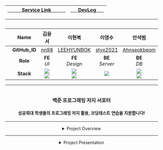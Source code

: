 <div align="center">

<a href="https://solved-skhu.vercel.app/"><img src="img/TitleBar02.png" alt=""/></a>

| [&nbsp;&nbsp;&nbsp;&nbsp;&nbsp;&nbsp;&nbsp;&nbsp;&nbsp;&nbsp; Service Link &nbsp;&nbsp;&nbsp;&nbsp;&nbsp;&nbsp;&nbsp;&nbsp;&nbsp;&nbsp;](https://sol-skhu.vercel.app/) | [&nbsp;&nbsp;&nbsp;&nbsp;&nbsp; DevLog &nbsp;&nbsp;&nbsp;&nbsp;&nbsp;](DevLog.md) |
|:------------------------------------------------------------------------------------------------------------------------------------------:|:---------------------------------------------------------------------------------:|

<hr/>

<img src="img/Member_01.png" alt="">
<div style="text-align: center;">

|   |   **Name**    |김윤서|이현복|이영수|안석범|
|:--|:-------------:|:--:|:--:|:--:|:--:|
|   | **GitHub_ID** |[nn98](https://github.com/nn98)|[LEEHYUNBOK](https://github.com/LEEHYUNBOK)|[styx2021](https://github.com/styx2021)|[Ahnseokbeom](https://github.com/Ahnseokbeom)|
|   |   **Role**    |__FE__ <br> _UI_|__FE__ <br> _Design_|__BE__ <br> _Server_|__BE__ <br> _DB_|
|   |   **Stack**   | <img src="https://img.shields.io/badge/Node.js-339933?style=platic&logo=node.js&logoColor=white"/> <br> <img src="https://img.shields.io/badge/Oracle Cloude-F80000?style=platic&logo=oracle&logoColor=white"/> | <img src="https://img.shields.io/badge/React.js-61DAFB?style=platic&logo=react&logoColor=white"/> <br> <img src="https://img.shields.io/badge/CSS3-1572B6?style=flat-square&logo=CSS3&logoColor=white"/> |<img src="https://img.shields.io/badge/React.js-61DAFB?style=platic&logo=react&logoColor=white"/>| <img src="https://img.shields.io/badge/JAVA-007396?style=platic&logo=Joplin&logoColor=white"/><br><img src="https://img.shields.io/badge/MySQL-4479A1?style=platic&logo=MySQL&logoColor=white"/> |

</div>

<hr />

<img src="img/Project_summary.png" alt="">

### 백준 프로그래밍 저지 서포터

#### 성공회대 학생들의 프로그래밍 저지 활용, 코딩테스트 연습을 지원합니다!

* * * 

<details><summary>Project Overview</summary>
<hr/>
    <img src="img/Cut-Front.png" alt="">
    <img src="img/Cut-Assign.png" alt="">
    <img src="img/Cut-Student.png" alt="">

</details>

<hr/>

<details><summary>Project Presentation</summary>

<hr>
  <img src="img/Presentation000.png" width="640" height="360" alt="">
  <img src="img/Presentation001.png" width="640" height="360" alt="">
  <img src="img/Presentation002.png" width="640" height="360" alt="">
  <img src="img/Presentation003.png" width="640" height="360" alt="">
  <img src="img/Presentation004.png" width="640" height="360" alt="">
  <img src="img/Presentation005.png" width="640" height="360" alt="">
  <img src="img/Presentation006.png" width="640" height="360" alt="">
  <img src="img/Presentation007.png" width="640" height="360" alt="">
  <img src="img/Presentation008.png" width="640" height="360" alt="">
  <img src="img/Presentation009.png" width="640" height="360" alt="">

</details>

</div>
